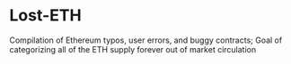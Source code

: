 # Lost-ETH
Compilation of Ethereum typos, user errors, and buggy contracts; Goal of categorizing all of the ETH supply forever out of market circulation 
